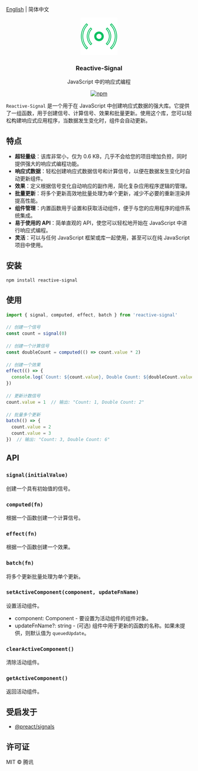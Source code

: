 [English](https://github.com/Tencent/omi/tree/main/packages/reactive-signal)  | 简体中文

<p align="center">
<a href="http://omijs.org" target="_blank">
<img src="./icon.svg" width="100" />
</a>
</p>
<h3 align="center">Reactive-Signal</h3>
<p align="center">JavaScript 中的响应式编程</p>
<p align="center"><a href="https://www.npmjs.org/package/reactive-signal"><img src="https://img.shields.io/npm/v/reactive-signal.svg?style=flat" alt="npm"></a></p>

`Reactive-Signal` 是一个用于在 JavaScript 中创建响应式数据的强大库。它提供了一组函数，用于创建信号、计算信号、效果和批量更新。使用这个库，您可以轻松构建响应式应用程序，当数据发生变化时，组件会自动更新。

## 特点

- **超轻量级**：该库非常小，仅为 0.6 KB，几乎不会给您的项目增加负担，同时提供强大的响应式编程功能。
- **响应式数据**：轻松创建响应式数据信号和计算信号，以便在数据发生变化时自动更新组件。
- **效果**：定义根据信号变化自动响应的副作用，简化复杂应用程序逻辑的管理。
- **批量更新**：将多个更新高效地批量处理为单个更新，减少不必要的重新渲染并提高性能。
- **组件管理**：内置函数用于设置和获取活动组件，便于与您的应用程序的组件系统集成。
- **易于使用的 API**：简单直观的 API，使您可以轻松地开始在 JavaScript 中进行响应式编程。
- **灵活**：可以与任何 JavaScript 框架或库一起使用，甚至可以在纯 JavaScript 项目中使用。

## 安装

```bash
npm install reactive-signal
```

## 使用

```javascript
import { signal, computed, effect, batch } from 'reactive-signal'

// 创建一个信号
const count = signal(0)

// 创建一个计算信号
const doubleCount = computed(() => count.value * 2)

// 创建一个效果
effect(() => {
  console.log(`Count: ${count.value}, Double Count: ${doubleCount.value}`)
})

// 更新计数信号
count.value = 1  // 输出: "Count: 1, Double Count: 2"

// 批量多个更新
batch(() => {
  count.value = 2
  count.value = 3
})  // 输出: "Count: 3, Double Count: 6"
```

## API

### `signal(initialValue)`

创建一个具有初始值的信号。

### `computed(fn)`

根据一个函数创建一个计算信号。

### `effect(fn)`

根据一个函数创建一个效果。

### `batch(fn)`

将多个更新批量处理为单个更新。

### `setActiveComponent(component, updateFnName)`

设置活动组件。

* component: Component - 要设置为活动组件的组件对象。
* updateFnName?: string - (可选) 组件中用于更新的函数的名称。如果未提供，则默认值为 `queuedUpdate`。

### `clearActiveComponent()`

清除活动组件。

### `getActiveComponent()`

返回活动组件。

## 受启发于

* [@preact/signals](https://preactjs.com/guide/v10/signals/)

## 许可证

MIT © 腾讯